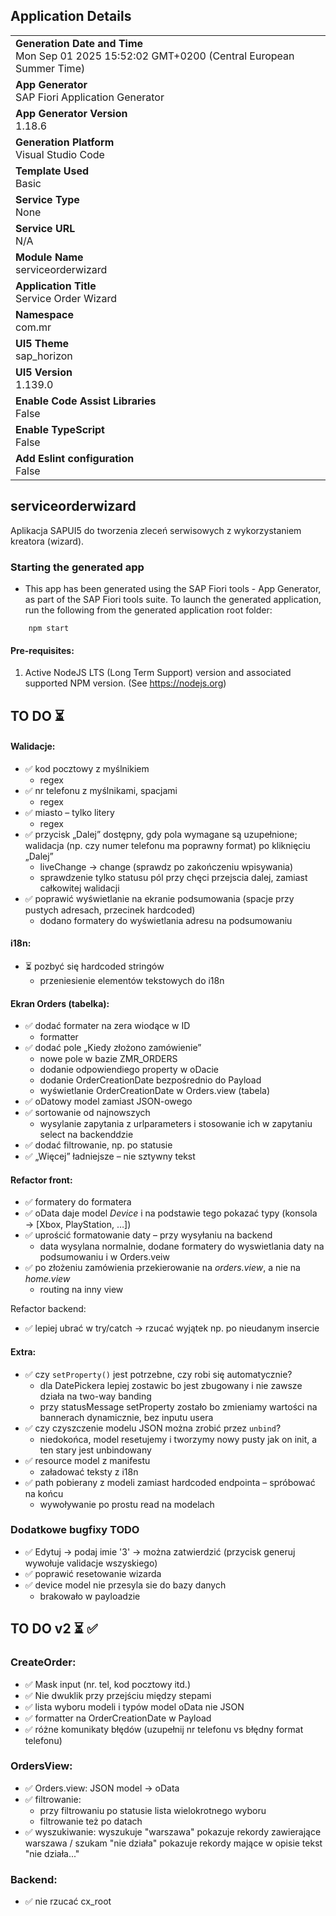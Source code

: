 ## Application Details
|               |
| ------------- |
|**Generation Date and Time**<br>Mon Sep 01 2025 15:52:02 GMT+0200 (Central European Summer Time)|
|**App Generator**<br>SAP Fiori Application Generator|
|**App Generator Version**<br>1.18.6|
|**Generation Platform**<br>Visual Studio Code|
|**Template Used**<br>Basic|
|**Service Type**<br>None|
|**Service URL**<br>N/A|
|**Module Name**<br>serviceorderwizard|
|**Application Title**<br>Service Order Wizard|
|**Namespace**<br>com.mr|
|**UI5 Theme**<br>sap_horizon|
|**UI5 Version**<br>1.139.0|
|**Enable Code Assist Libraries**<br>False|
|**Enable TypeScript**<br>False|
|**Add Eslint configuration**<br>False|

## serviceorderwizard

Aplikacja SAPUI5 do tworzenia zleceń serwisowych z wykorzystaniem kreatora (wizard).

### Starting the generated app

-   This app has been generated using the SAP Fiori tools - App Generator, as part of the SAP Fiori tools suite.  To launch the generated application, run the following from the generated application root folder:

```
    npm start
```

#### Pre-requisites:

1. Active NodeJS LTS (Long Term Support) version and associated supported NPM version.  (See https://nodejs.org)


## TO DO ⏳
#### Walidacje:
* ✅ kod pocztowy z myślnikiem 
    - regex
* ✅ nr telefonu z myślnikami, spacjami 
    - regex
* ✅ miasto – tylko litery 
    - regex
* ✅ przycisk „Dalej” dostępny, gdy pola wymagane są uzupełnione; walidacja (np. czy numer telefonu ma poprawny format) po kliknięciu „Dalej” 
    - liveChange -> change (sprawdz po zakończeniu wpisywania)
     - sprawdzenie tylko statusu pól przy chęci przejscia dalej, zamiast całkowitej walidacji
* ✅ poprawić wyświetlanie na ekranie podsumowania (spacje przy pustych adresach, przecinek hardcoded)
    - dodano formatery do wyświetlania adresu na podsumowaniu

#### i18n:
* ⏳ pozbyć się hardcoded stringów
    - przeniesienie elementów tekstowych do i18n

#### Ekran Orders (tabelka):
* ✅ dodać formater na zera wiodące w ID
    - formatter
* ✅ dodać pole „Kiedy złożono zamówienie”
    - nowe pole w bazie ZMR_ORDERS
    - dodanie odpowiendiego property w oDacie
    - dodanie OrderCreationDate bezpośrednio do Payload
    - wyświetlanie OrderCreationDate w Orders.view (tabela)
* ✅ oDatowy model zamiast JSON-owego
* ✅ sortowanie od najnowszych
    - wysylanie zapytania z urlparameters i stosowanie ich w zapytaniu select na backenddzie
* ✅ dodać filtrowanie, np. po statusie
* ✅ „Więcej” ładniejsze – nie sztywny tekst


#### Refactor front:
* ✅ formatery do formatera
* ✅ oData daje model *Device* i na podstawie tego pokazać typy (konsola → \[Xbox, PlayStation, …])
* ✅ uprościć formatowanie daty – przy wysyłaniu na backend
    - data wysylana normalnie, dodane formatery do wyswietlania daty na podsumowaniu i w Orders.veiw
* ✅ po złożeniu zamówienia przekierowanie na *orders.view*, a nie na *home.view*
    - routing na inny view

Refactor backend:
* ✅ lepiej ubrać w try/catch → rzucać wyjątek np. po nieudanym insercie

#### Extra:
* ✅ czy `setProperty()` jest potrzebne, czy robi się automatycznie? 
    - dla DatePickera lepiej zostawic bo jest zbugowany i nie zawsze działa na two-way banding
    - przy statusMessage setProperty zostało bo zmieniamy wartości na bannerach dynamicznie, bez inputu usera
* ✅ czy czyszczenie modelu JSON można zrobić przez `unbind`?
    - niedokońca, model resetujemy i tworzymy nowy pusty jak on init, a ten stary jest unbindowany
* ✅ resource model z manifestu
    - załadować teksty z i18n
* ✅ path pobierany z modeli zamiast hardcoded endpointa – spróbować na końcu
    - wywoływanie po prostu read na modelach


### Dodatkowe bugfixy TODO
* ✅ Edytuj -> podaj imie '3' -> można zatwierdzić (przycisk generuj wywołuje validacje wszyskiego)
* ✅ poprawić resetowanie wizarda
* ✅ device model nie przesyla sie do bazy danych
    - brakowało w payloadzie

## TO DO v2 ⏳ ✅
### CreateOrder:
* ✅ Mask input (nr. tel, kod pocztowy itd.)
* ✅ Nie dwuklik przy przejściu między stepami
* ✅ lista wyboru modeli i typów model oData nie JSON
* ✅ formatter na OrderCreationDate w Payload
* ✅ różne komunikaty błędów (uzupełnij nr telefonu vs błędny format telefonu)

### OrdersView:
* ✅ Orders.view: JSON model -> oData
* ✅ filtrowanie:
    - przy filtrowaniu po statusie lista wielokrotnego wyboru
    - filtrowanie też po datach
* ✅ wyszukiwanie: wyszukuje "warszawa" pokazuje rekordy zawierające warszawa / szukam "nie działa" pokazuje rekordy mające w opisie tekst "nie działa..."

### Backend:
* ✅ nie rzucać cx_root